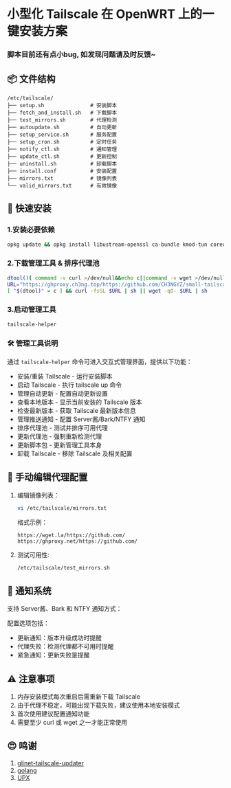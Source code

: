 # 小型化 Tailscale 在 OpenWRT 上的一键安装方案

### 脚本目前还有点小bug, 如发现问题请及时反馈~

## 📦 文件结构
```
/etc/tailscale/
├── setup.sh               # 安装脚本
├── fetch_and_install.sh   # 下载脚本
├── test_mirrors.sh        # 代理检测
├── autoupdate.sh          # 自动更新
├── setup_service.sh       # 服务配置
├── setup_cron.sh          # 定时任务
├── notify_ctl.sh          # 通知管理
├── update_ctl.sh          # 更新控制
├── uninstall.sh           # 卸载脚本
├── install.conf           # 安装配置
├── mirrors.txt            # 镜像列表
└── valid_mirrors.txt      # 有效镜像
```

## 🚀 快速安装
### 1.安装必要依赖
   ```bash
   opkg update && opkg install libustream-openssl ca-bundle kmod-tun coreutils-timeout
   ```

### 2.下载管理工具 & 排序代理池
   ```bash
   dtool(){ command -v curl >/dev/null&&echo c||command -v wget >/dev/null&&echo w||exit 1; }
   URL="https://ghproxy.ch3ng.top/https://github.com/CH3NGYZ/small-tailscale-openwrt/raw/refs/heads/main/install.sh"
   [ "$(dtool)" = c ] && curl -fsSL $URL | sh || wget -qO- $URL | sh
   ```

### 3.启动管理工具
   ```bash
   tailscale-helper
   ```
### 🛠️ 管理工具说明
通过   `tailscale-helper` 命令可进入交互式管理界面，提供以下功能：

- 安装/重装 Tailscale - 运行安装脚本
- 启动 Tailscale - 执行 tailscale up 命令
- 管理自动更新 - 配置自动更新设置
- 查看本地版本 - 显示当前安装的 Tailscale 版本
- 检查最新版本 - 获取 Tailscale 最新版本信息
- 管理推送通知 - 配置 Server酱/Bark/NTFY 通知
- 排序代理池 - 测试并排序可用代理
- 更新代理池 - 强制重新检测代理
- 更新脚本包 - 更新管理工具本身
- 卸载 Tailscale - 移除 Tailscale 及相关配置

## 📡 手动编辑代理配置
   1. 编辑镜像列表：
      ```bash
      vi /etc/tailscale/mirrors.txt
      ```
      格式示例：
      ```
      https://wget.la/https://github.com/
      https://ghproxy.net/https://github.com/
      ```
   2. 测试可用性:
      ```bash
      /etc/tailscale/test_mirrors.sh
      ```
## 🔔 通知系统
支持 Server酱、Bark 和 NTFY 通知方式：

配置选项包括：

- 更新通知：版本升级成功时提醒
- 代理失败：检测代理都不可用时提醒
- 紧急通知：更新失败是提醒

## ⚠️ 注意事项
1. 内存安装模式每次重启后需重新下载 Tailscale
2. 由于代理不稳定，可能出现下载失败，建议使用本地安装模式
3. 首次使用建议配置通知功能
4. 需要至少 curl 或 wget 之一才能正常使用

## 😍 鸣谢
   1. [glinet-tailscale-updater](https://github.com/Admonstrator/glinet-tailscale-updater)
   2. [golang](https://github.com/golang/go)
   3. [UPX](https://github.com/upx/upx)
